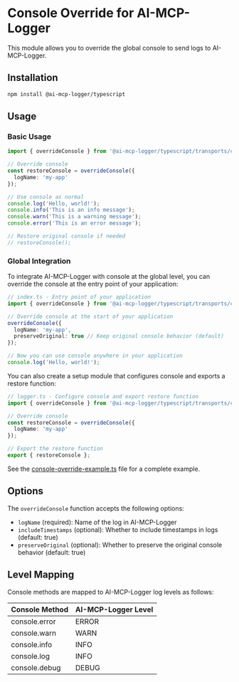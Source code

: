 # Console Override for AI-MCP-Logger

This module allows you to override the global console to send logs to AI-MCP-Logger.

## Installation

```bash
npm install @ai-mcp-logger/typescript
```

## Usage

### Basic Usage

```typescript
import { overrideConsole } from '@ai-mcp-logger/typescript/transports/console';

// Override console
const restoreConsole = overrideConsole({
  logName: 'my-app'
});

// Use console as normal
console.log('Hello, world!');
console.info('This is an info message');
console.warn('This is a warning message');
console.error('This is an error message');

// Restore original console if needed
// restoreConsole();
```

### Global Integration

To integrate AI-MCP-Logger with console at the global level, you can override the console at the entry point of your application:

```typescript
// index.ts - Entry point of your application
import { overrideConsole } from '@ai-mcp-logger/typescript/transports/console';

// Override console at the start of your application
overrideConsole({
  logName: 'my-app',
  preserveOriginal: true // Keep original console behavior (default)
});

// Now you can use console anywhere in your application
console.log('Hello, world!');
```

You can also create a setup module that configures console and exports a restore function:

```typescript
// logger.ts - Configure console and export restore function
import { overrideConsole } from '@ai-mcp-logger/typescript/transports/console';

// Override console
const restoreConsole = overrideConsole({
  logName: 'my-app'
});

// Export the restore function
export { restoreConsole };
```

See the [console-override-example.ts](../../../examples/console-override-example.ts) file for a complete example.

## Options

The `overrideConsole` function accepts the following options:

- `logName` (required): Name of the log in AI-MCP-Logger
- `includeTimestamps` (optional): Whether to include timestamps in logs (default: true)
- `preserveOriginal` (optional): Whether to preserve the original console behavior (default: true)

## Level Mapping

Console methods are mapped to AI-MCP-Logger log levels as follows:

| Console Method | AI-MCP-Logger Level |
|----------------|---------------------|
| console.error  | ERROR               |
| console.warn   | WARN                |
| console.info   | INFO                |
| console.log    | INFO                |
| console.debug  | DEBUG               |
